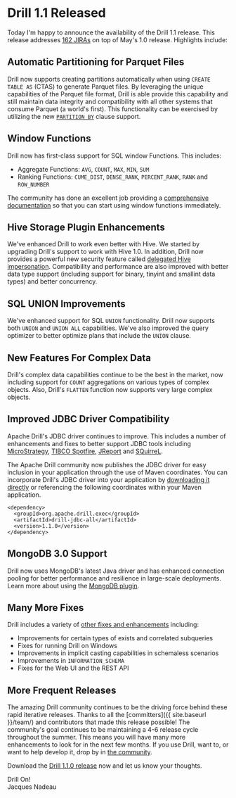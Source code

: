 # Drill 1.1 Released
Today I'm happy to announce the availability of the Drill 1.1 release. This release addresses [162 JIRAs](https://issues.apache.org/jira/secure/ReleaseNote.jspa?projectId=12313820&version=12329689) on top of May's 1.0 release. Highlights include:

## Automatic Partitioning for Parquet Files

Drill now supports creating partitions automatically when using `CREATE TABLE AS` (CTAS) to generate Parquet files. By leveraging the unique capabilities of the Parquet file format, Drill is able provide this capability and still maintain data integrity and compatibility with all other systems that consume Parquet (a world's first). This functionality can be exercised by utilizing the new [`PARTITION BY`](https://drill.apache.org/docs/partition-by-clause/) clause support.

## Window Functions

Drill now has first-class support for SQL window Functions. This includes:

  * Aggregate Functions: `AVG`, `COUNT`, `MAX`, `MIN`, `SUM`
  * Ranking Functions: `CUME_DIST`, `DENSE_RANK`, `PERCENT_RANK`, `RANK` and `ROW_NUMBER`

The community has done an excellent job providing a [comprehensive documentation](https://drill.apache.org/docs/sql-window-functions-introduction/) so that you can start using window functions immediately.  

## Hive Storage Plugin Enhancements

We've enhanced Drill to work even better with Hive. We started by upgrading Drill's support to work with Hive 1.0. In addition, Drill now provides a powerful new security feature called [delegated Hive impersonation](https://drill.apache.org/docs/configuring-user-impersonation-with-hive-authorization/). Compatibility and performance are also improved with better data type support (including support for binary, tinyint and smallint data types) and better concurrency.

## SQL UNION Improvements

We've enhanced support for SQL `UNION` functionality.  Drill now supports both `UNION` and `UNION ALL` capabilities.  We've also improved the query optimizer to better optimize plans that include the `UNION` clause.

## New Features For Complex Data

Drill's complex data capabilities continue to be the best in the market, now including support for `COUNT` aggregations on various types of complex objects. Also, Drill's `FLATTEN` function now supports very large complex objects.

## Improved JDBC Driver Compatibility

Apache Drill's JDBC driver continues to improve. This includes a number of enhancements and fixes to better support JDBC tools including [MicroStrategy](https://drill.apache.org/docs/using-microstrategy-analytics-with-apache-drill/), [TIBCO Spotfire](https://drill.apache.org/docs/using-tibco-spotfire-desktop-with-drill/), [JReport](https://drill.apache.org/docs/configuring-jreport-with-drill/) and [SQuirreL](https://drill.apache.org/docs/using-jdbc-with-squirrel-on-windows/).  

The Apache Drill community now publishes the JDBC driver for easy inclusion in your application through the use of Maven coordinates. You can incorporate Drill's JDBC driver into your application by [downloading it directly](http://search.maven.org/remotecontent?filepath=org/apache/drill/exec/drill-jdbc-all/1.1.0/drill-jdbc-all-1.1.0.jar) or referencing the following coordinates within your Maven application.  

    <dependency>
      <groupId>org.apache.drill.exec</groupId>
      <artifactId>drill-jdbc-all</artifactId>
      <version>1.1.0</version>
    </dependency>


## MongoDB 3.0 Support
Drill now uses MongoDB's latest Java driver and has enhanced connection pooling for better performance and resilience in large-scale deployments.  Learn more about using the [MongoDB plugin](https://drill.apache.org/docs/mongodb-plugin-for-apache-drill/).

## Many More Fixes
Drill includes a variety of [other fixes and enhancements](https://issues.apache.org/jira/secure/ReleaseNote.jspa?projectId=12313820&version=12329689) including:

  * Improvements for certain types of exists and correlated subqueries
  * Fixes for running Drill on Windows
  * Improvements in implicit casting capabilities in schemaless scenarios
  * Improvements in `INFORMATION_SCHEMA`
  * Fixes for the Web UI and the REST API

## More Frequent Releases
The amazing Drill community continues to be the driving force behind these rapid iterative releases.  Thanks to all the [committers]({{ site.baseurl }}/team/) and contributors that made this release possible!  The community's goal continues to be maintaining a 4-6 release cycle throughout the summer.  This means you will have many more enhancements to look for in the next few months.  If you use Drill, want to, or want to help develop it, drop by in [the community](https://drill.apache.org/mailinglists/).

Download the [Drill 1.1.0 release](https://drill.apache.org/download/) now and let us know your thoughts.

Drill On!  
Jacques Nadeau
